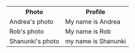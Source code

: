<table style="width:100%">
  <tr>
    <th>Photo</th>
    <th>Profile</th> 
  </tr>
  <tr>
    <td>Andrea's photo</td>
    <td>My name is Andrea</td> 
  </tr>
  <tr>
    <td>Rob's photo</td>
    <td>My name is Rob</td> 
  </tr>
  <tr>
    <td>Shanunki's photo</td>
    <td>my name is Shanunki</td>
  </tr>
</table>
